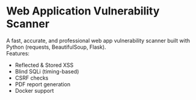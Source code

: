 # Web Application Vulnerability Scanner  
A fast, accurate, and professional web app vulnerability scanner built with Python (requests, BeautifulSoup, Flask).  
Features:  
- Reflected & Stored XSS  
- Blind SQLi (timing-based)  
- CSRF checks  
- PDF report generation  
- Docker support  

